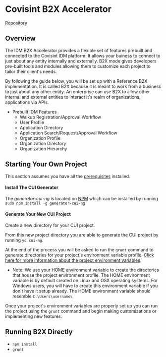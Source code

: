 # Covisint B2X Accelerator

[Repository](https://github.com/covisint/cui-idm-b2x)

## Overview

The IDM B2X Accelerator provides a flexible set of features prebuilt and connected to the Covisint IDM platform. It allows your buiness to connect to just about any entity internally and externally. B2X mode gives developers pre-built tools and modules allowing them to customize each project to tailor their client's needs.

By following the guide below, you will be set up with a Reference B2X implementation. It is called B2X because it is meant to work from a business to just about any other entity. An enterprise can use B2X to allow other internal and external entities to interact it's realm of organizations, applications via APIs.

* Prebuilt IDM Features
  - Walkup Registration/Approval Workflow
  - User Profile
  - Application Directory
  - Application Search/Request/Approval Workflow
  - Organization Profile
  - Organization Directory
  - Organization Hierarchy


## Starting Your Own Project

This section assumes you have all the [prerequisites](https://cui-gitbook.run.covisintrnd.com/prerequisites.html) installed.

#### Install The CUI Generator

The *generator-cui-ng* is located on [NPM](https://www.npmjs.com/package/generator-cui-ng) which can be installed by running `sudo npm install -g generator-cui-ng`

#### Generate Your New CUI Project

Create a new directory for your CUI project. 

From this new project directory you are able to generate the CUI project by running `yo cui-ng`.

At the end of the process you will be asked to run the `grunt` command to generate directories for your project's environment variable profile. [Click here for more information about the project environment variables](https://cui-gitbook.run.covisintrnd.com/prerequisites.html).

  * Note: We use your HOME environment variable to create the directories that house the project environment profile. The HOME environment variable is by default created on Linux and OSX operating systems. For Windows users, you will have to create this environment variable if you don't have it setup already. The HOME environment variable should resemble `C:\Users\username\`

Once your project's environment variables are properly set up you can run the project using the `grunt` command and begin making customizations or implementing new features.

## Running B2X Directly

- `npm install`
- `grunt`
